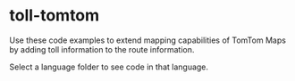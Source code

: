 # toll-tomtom

Use these code examples to extend mapping capabilities of TomTom Maps by adding toll information to the route information.

Select a language folder to see code in that language. 


